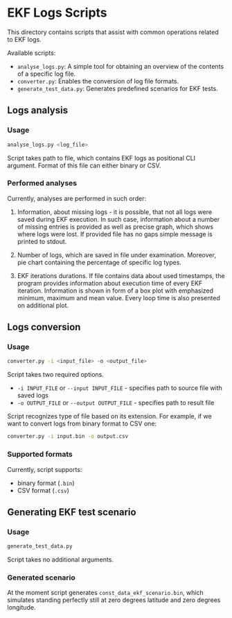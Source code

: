 # EKF Logs Scripts

This directory contains scripts that assist with common operations related to EKF logs.

Available scripts:
 - `analyse_logs.py`: A simple tool for obtaining an overview of the contents of a specific log file.
 - `converter.py`: Enables the conversion of log file formats.
 - `generate_test_data.py`: Generates predefined scenarios for EKF tests.

## Logs analysis

### Usage

```bash
analyse_logs.py <log_file>
```

Script takes path to file, which contains EKF logs as positional CLI argument. Format of this file can either binary
or CSV.

### Performed analyses

Currently, analyses are performed in such order:
1. Information, about missing logs - it is possible, that not all logs were saved during EKF execution. In such case,
information about a number of missing entries is provided as well as precise graph, which shows where logs were lost.
If provided file has no gaps simple message is printed to stdout.

2. Number of logs, which are saved in file under examination. Moreover, pie chart containing the percentage of specific
log types.

3. EKF iterations durations. If file contains data about used timestamps, the program provides information about
execution time of every EKF iteration. Information is shown in form of a box plot with emphasized minimum, maximum
and mean value. Every loop time is also presented on additional plot.

## Logs conversion

### Usage

```bash
converter.py -i <input_file> -o <output_file>
```

Script takes two required options.
 - `-i INPUT_FILE` or `--input INPUT_FILE` - specifies path to source file with saved logs
 - `-o OUTPUT_FILE` or `--output OUTPUT_FILE` - specifies path to result file

 Script recognizes type of file based on its extension. For example, if we want to convert logs from binary format to
 CSV one:
```bash
converter.py -i input.bin -o output.csv
```

### Supported formats

Currently, script supports:
 - binary format (`.bin`)
 - CSV format (`.csv`)

## Generating EKF test scenario

### Usage

```bash
generate_test_data.py
```

Script takes no additional arguments.

### Generated scenario

At the moment script generates `const_data_ekf_scenario.bin`, which simulates standing perfectly still at zero
degrees latitude and zero degrees longitude.

